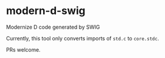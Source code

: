 # modern-d-swig
Modernize D code generated by SWIG

Currently, this tool only converts imports of `std.c` to `core.stdc`.

PRs welcome.